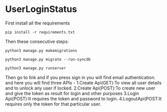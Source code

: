# UserLoginStatus
First install all the requirements
```
pip install -r requirements.txt
```
Then these consecutive steps:
```
python3 manage.py makemigrations
```
```
python3 manage.py migrate --run-syncdb
```
```
python3 manage.py runserver
```
Then go to link and if you press sign in you will find email authentication.
and here you will find three APIs -
1.Create Api(GET):To view all user details and to unlock any user if locked.
2.Create Api(POST):To create new user and give the token as result for login and other purposes
3.Login Api(POST):It requires the token and password to login.
4.LogoutApi(POST:It requires only the token for that particular user.
